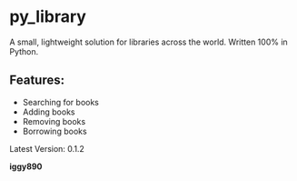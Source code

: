 # **py_library**
A small, lightweight solution for libraries across the world. Written 100% in Python.

## Features:
* Searching for books
* Adding books
* Removing books
* Borrowing books

Latest Version: 0.1.2

**iggy890**
